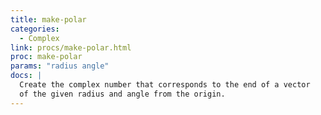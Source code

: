 ```yaml
---
title: make-polar
categories: 
  - Complex
link: procs/make-polar.html
proc: make-polar
params: "radius angle"
docs: |
  Create the complex number that corresponds to the end of a vector
  of the given radius and angle from the origin.
---
```

